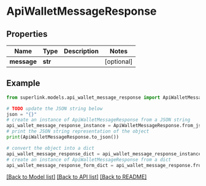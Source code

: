# ApiWalletMessageResponse


## Properties

Name | Type | Description | Notes
------------ | ------------- | ------------- | -------------
**message** | **str** |  | [optional] 

## Example

```python
from superlink.models.api_wallet_message_response import ApiWalletMessageResponse

# TODO update the JSON string below
json = "{}"
# create an instance of ApiWalletMessageResponse from a JSON string
api_wallet_message_response_instance = ApiWalletMessageResponse.from_json(json)
# print the JSON string representation of the object
print(ApiWalletMessageResponse.to_json())

# convert the object into a dict
api_wallet_message_response_dict = api_wallet_message_response_instance.to_dict()
# create an instance of ApiWalletMessageResponse from a dict
api_wallet_message_response_form_dict = api_wallet_message_response.from_dict(api_wallet_message_response_dict)
```
[[Back to Model list]](../README.md#documentation-for-models) [[Back to API list]](../README.md#documentation-for-api-endpoints) [[Back to README]](../README.md)


